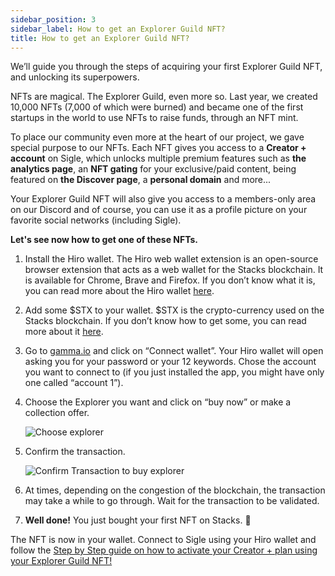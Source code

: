 ```yaml
---
sidebar_position: 3
sidebar_label: How to get an Explorer Guild NFT?
title: How to get an Explorer Guild NFT?
---
```


We’ll guide you through the steps of acquiring your first Explorer Guild NFT, and unlocking its superpowers.

NFTs are magical. The Explorer Guild, even more so. Last year, we created 10,000 NFTs (7,000 of which were burned) and became one of the first startups in the world to use NFTs to raise funds, through an NFT mint.

To place our community even more at the heart of our project, we gave special purpose to our NFTs. Each NFT gives you access to a **Creator + account** on Sigle, which unlocks multiple premium features such as **the analytics page**, an **NFT gating** for your exclusive/paid content, being featured on **the Discover page**, a **personal domain** and more...

Your Explorer Guild NFT will also give you access to a members-only area on our Discord and of course, you can use it as a profile picture on your favorite social networks (including Sigle).

**Let's see now how to get one of these NFTs.**

1. Install the Hiro wallet. The Hiro web wallet extension is an open-source browser extension that acts as a web wallet for the Stacks blockchain. It is available for Chrome, Brave and Firefox. If you don’t know what it is, you can read more about the Hiro wallet [here](./create-leather-wallet.md).
2. Add some $STX to your wallet. $STX is the crypto-currency used on the Stacks blockchain. If you don’t know how to get some, you can read more about it [here](./how-to-buy-stx.md).
3. Go to [gamma.io](https://gamma.io/collections/the-explorer-guild) and click on “Connect wallet”. Your Hiro wallet will open asking you for your password or your 12 keywords. Chose the account you want to connect to (if you just installed the app, you might have only one called “account 1”).
4. Choose the Explorer you want and click on “buy now” or make a collection offer.

   ![Choose explorer](/img/docs/getting-started/choose-explorer.png)

5. Confirm the transaction.

   ![Confirm Transaction to buy explorer](/img/docs/getting-started/confirm-transaction.png)

6. At times, depending on the congestion of the blockchain, the transaction may take a while to go through. Wait for the transaction to be validated.
7. **Well done!** You just bought your first NFT on Stacks. 🎉

The NFT is now in your wallet. Connect to Sigle using your Hiro wallet and follow the [Step by Step guide on how to activate your Creator + plan using your Explorer Guild NFT!](./unlock-creator-plan.md)
